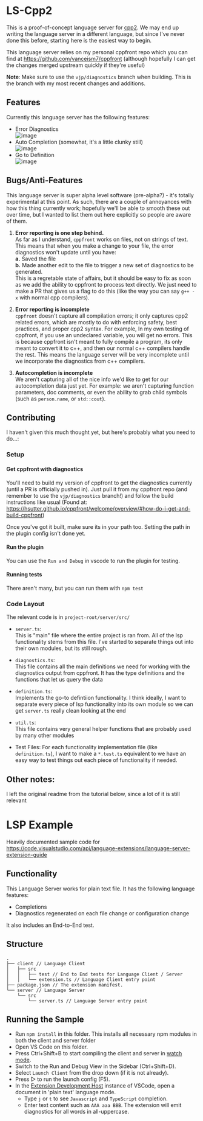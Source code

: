 # LS-Cpp2

This is a proof-of-concept language server for [cpp2]. We may end up writing the language server in
a different language, but since I've never done this before, starting here is the easiest way to
begin.

This language server relies on my personal cppfront repo which you can find at
https://github.com/vanceism7/cppfront (although hopefully I can get the changes merged upstream
quickly if they're useful)

**Note**: Make sure to use the `vjp/diagnostics` branch when building. This is the branch with my
most recent changes and additions.

[cpp2]: https://hsutter.github.io/cppfront/

## Features

Currently this language server has the following features:

- Error Diagnostics  
  ![image](https://vanceism7.us/cppfront/cpp2-errors.png)
- Auto Completion (somewhat, it's a little clunky still)  
  ![image](https://vanceism7.us/cppfront/cpp2-autocompletion.gif)
- Go to Definition  
  ![image](https://vanceism7.us/cppfront/cpp2-goto-def.gif)

## Bugs/Anti-Features

This language server is super alpha level software (pre-alpha?) - it's totally experimental at this
point. As such, there are a couple of annoyances with how this thing currently work; hopefully we'll
be able to smooth these out over time, but I wanted to list them out here explicitly so people are
aware of them.

1. **Error reporting is one step behind.**  
   As far as I understand, `cppfront` works on files, not on strings of text. This means that when
   you make a change to your file, the error diagnostics won't update until you have:  
    **a.** Saved the file  
    **b.** Made another edit to the file to trigger a new set of diagnostics to be generated.  
   This is a regretable state of affairs, but it should be easy to fix as soon as we add the ability
   to cppfront to process text directly. We just need to make a PR that gives us a flag to do this
   (like the way you can say `g++ -x` with normal cpp compilers).

2. **Error reporting is incomplete**  
   `cppfront` doesn't capture all compilation errors; it only captures cpp2 related errors, which
   are mostly to do with enforcing safety, best practices, and proper cpp2 syntax. For example, In
   my own testing of cppfront, if you use an undeclared variable, you will get no errors. This is
   because cppfront isn't meant to fully compile a program, its only meant to convert it to c++, and
   then our normal c++ compilers handle the rest. This means the language server will be very
   incomplete until we incorporate the diagnostics from c++ compilers.

3. **Autocompletion is incomplete**  
   We aren't capturing all of the nice info we'd like to get for our autocompletion data just yet.
   For example: we aren't capturing function parameters, doc comments, or even the ability to grab
   child symbols (such as `person.name`, or `std::cout`).

## Contributing

I haven't given this much thought yet, but here's probably what you need to do...:

### Setup

#### Get cppfront with diagnostics

You'll need to build my version of cppfront to get the diagnostics currently (until a PR is
officially pushed in). Just pull it from my cppfront repo (and remember to use the `vjp/diagnostics` branch!) and follow the build instructions like
usual (Found at:
https://hsutter.github.io/cppfront/welcome/overview/#how-do-i-get-and-build-cppfront)

Once you've got it built, make sure its in your path too. Setting the path in the plugin config
isn't done yet.

#### Run the plugin

You can use the `Run and Debug` in vscode to run the plugin for testing.

#### Running tests

There aren't many, but you can run them with `npm test`

### Code Layout

The relevant code is in `project-root/server/src/`

- `server.ts`:  
  This is "main" file where the entire project is ran from. All of the lsp functionality stems from
  this file. I've started to separate things out into their own modules, but its still rough.

- `diagnostics.ts`:  
  This file contains all the main definitions we need for working with the diagnostics output from
  cppfront. It has the type definitions and the functions that let us query the data

- `definition.ts`:  
  Implements the go-to defintiion functionality. I think ideally, I want to separate every piece of
  lsp functionality into its own module so we can get `server.ts` really clean looking at the end

- `util.ts`:  
  This file contains very general helper functions that are probably used by many other modules

- Test Files:
  For each functionality implementation file (like `definition.ts`), I want to make a `*.test.ts`
  equivalent to we have an easy way to test things out each piece of functionality if needed.

## Other notes:

I left the original readme from the tutorial below, since a lot of it is still relevant

# LSP Example

Heavily documented sample code for https://code.visualstudio.com/api/language-extensions/language-server-extension-guide

## Functionality

This Language Server works for plain text file. It has the following language features:

- Completions
- Diagnostics regenerated on each file change or configuration change

It also includes an End-to-End test.

## Structure

```
.
├── client // Language Client
│   ├── src
│   │   ├── test // End to End tests for Language Client / Server
│   │   └── extension.ts // Language Client entry point
├── package.json // The extension manifest.
└── server // Language Server
    └── src
        └── server.ts // Language Server entry point
```

## Running the Sample

- Run `npm install` in this folder. This installs all necessary npm modules in both the client and server folder
- Open VS Code on this folder.
- Press Ctrl+Shift+B to start compiling the client and server in [watch mode](https://code.visualstudio.com/docs/editor/tasks#:~:text=The%20first%20entry%20executes,the%20HelloWorld.js%20file.).
- Switch to the Run and Debug View in the Sidebar (Ctrl+Shift+D).
- Select `Launch Client` from the drop down (if it is not already).
- Press ▷ to run the launch config (F5).
- In the [Extension Development Host](https://code.visualstudio.com/api/get-started/your-first-extension#:~:text=Then%2C%20inside%20the%20editor%2C%20press%20F5.%20This%20will%20compile%20and%20run%20the%20extension%20in%20a%20new%20Extension%20Development%20Host%20window.) instance of VSCode, open a document in 'plain text' language mode.
  - Type `j` or `t` to see `Javascript` and `TypeScript` completion.
  - Enter text content such as `AAA aaa BBB`. The extension will emit diagnostics for all words in all-uppercase.
